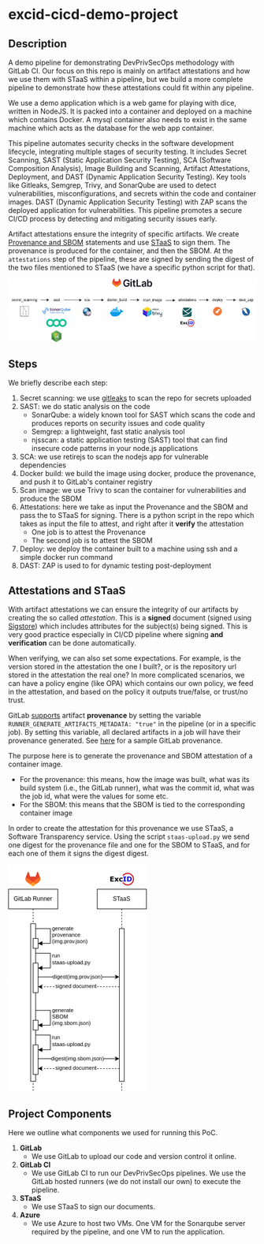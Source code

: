 # excid-cicd-demo-project

## Description

A demo pipeline for demonstrating DevPrivSecOps methodology with GitLab CI. Our focus on this repo is mainly on artifact attestations and how we use them with STaaS within a pipeline, but we build a more complete pipeline to demonstrate how these attestations could fit within any pipeline.

We use a demo application which is a web game for playing with dice, written in NodeJS. It is packed into a container and deployed on a machine which contains Docker. A mysql container also needs to exist in the same machine which acts as the database for the web app container.

This pipeline automates security checks in the software development lifecycle, integrating multiple stages of security testing. It includes Secret Scanning, SAST (Static Application Security Testing), SCA (Software Composition Analysis), Image Building and Scanning, Artifact Attestations, Deployment, and DAST (Dynamic Application Security Testing). Key tools like Gitleaks, Semgrep, Trivy, and SonarQube are used to detect vulnerabilities, misconfigurations, and secrets within the code and container images. DAST (Dynamic Application Security Testing) with ZAP scans the deployed application for vulnerabilities. This pipeline promotes a secure CI/CD process by detecting and mitigating security issues early.

Artifact attestations ensure the integrity of specific artifacts. We create [Provenance and SBOM](https://slsa.dev) statements and use [STaaS](http://staas.excid.io) to sign them. The provenance is produced for the container, and then the SBOM. At the `attestations` step of the pipeline, these are signed by sending the digest of the two files mentioned to STaaS (we have a specific python script for that).

![alt text](assets/pipeline.png)

## Steps

We briefly describe each step:

1. Secret scanning: we use [gitleaks](https://github.com/gitleaks/gitleaks) to scan the repo for secrets uploaded
2. SAST: we do static analysis on the code
    - SonarQube: a widely known tool for SAST which scans the code and produces reports on security issues and code quality
    - Semgrep: a lightweight, fast static analysis tool
    - njsscan: a static application testing (SAST) tool that can find insecure code patterns in your node.js applications 
3. SCA: we use retirejs to scan the nodejs app for vulnerable dependencies
4. Docker build: we build the image using docker, produce the provenance, and push it to GitLab's container registry
5. Scan image: we use Trivy to scan the container for vulnerabilities and produce the SBOM
6. Attestations: here we take as input the Provenance and the SBOM and pass the to STaaS for signing. There is a python script in the repo which takes as input the file to attest, and right after it **verify** the attestation
    - One job is to attest the Provenance
    - The second job is to attest the SBOM
7. Deploy: we deploy the container built to a machine using ssh and a simple docker run command
8. DAST: ZAP is used to for dynamic testing post-deployment

## Attestations and STaaS

With artifact attestations we can ensure the integrity of our artifacts by creating the so called *attestation*. This is a **signed** document (signed using [Sigstore](https://www.sigstore.dev/)) which includes attributes for the subject(s) being signed. This is very good practice especially in CI/CD pipeline where signing **and verification** can be done automatically. 

When verifying, we can also set some expectations. For example, is the version stored in the attestation the one I built?, or is the repository url stored in the attestation the real one? In more complicated scenarios, we can have a policy engine (like OPA) which contains our own policy, we feed in the attestation, and based on the policy it outputs true/false, or trust/no trust.

GitLab [supports](https://about.gitlab.com/blog/2022/08/10/securing-the-software-supply-chain-through-automated-attestation/) artifact **provenance** by setting the variable `RUNNER_GENERATE_ARTIFACTS_METADATA: "true"` in the pipeline (or in a specific job). By setting this variable, all declared artifacts in a job will have their provenance generated. See [here](https://docs.gitlab.com/ci/yaml/signing_examples/#inspecting-the-provenance-metadata) for a sample GitLab provenance.

The purpose here is to generate the provenance and SBOM attestation of a container image. 

- For the provenance: this means, how the image was built, what was its build system (i.e., the GitLab runner), what was the commit id, what was the job id, what were the values for some etc. 
- For the SBOM: this means that the SBOM is tied to the corresponding container image

In order to create the attestation for this provenance we use STaaS, a Software Transparency service. Using the script `staas-upload.py` we send one digest for the provenance file and one for the SBOM to STaaS, and for each one of them it signs the digest digest.

![alt text](assets/diagram.png)


## Project Components

Here we outline what components we used for running this PoC.

1. **GitLab**
    - We use GitLab to upload our code and version control it online.
2. **GitLab CI**
    - We use GitLab CI to run our DevPrivSecOps pipelines. We use the GitLab hosted runners (we do not install our own) to execute the pipeline.
3. **STaaS**
    - We use STaaS to sign our documents.
4. **Azure**
    - We use Azure to host two VMs. One VM for the Sonarqube server required by the pipeline, and one VM to run the application.



